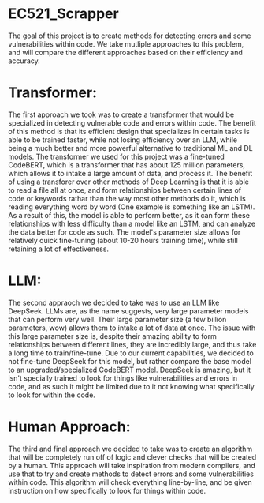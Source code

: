 # EC521_Scrapper

The goal of this project is to create methods for detecting errors and some vulnerabilities within code.
We take mutliple approaches to this problem, and will compare the different approaches based on their efficiency and accuracy.

# Transformer:
The first approach we took was to create a transformer that would be specialized in detecting vulnerable code and errors within code. The benefit of this method is that its efficient design that specializes in certain tasks is able to be trained faster, while not losing efficiency over an LLM, while being a much better and more powerful alternative to traditional ML and DL models. The transformer we used for this project was a fine-tuned CodeBERT, which is a transformer that has about 125 million parameters, which allows it to intake a large amount of data, and process it. The benefit of using a transforer over other methods of Deep Learning is that it is able to read a file all at once, and form relationships between certain lines of code or keywords rathar than the way most other methods do it, which is reading everything word by word (One example is something like an LSTM). As a result of this, the model is able to perform better, as it can form these relationships with less difficulty than a model like an LSTM, and can analyze the data better for code as such. The model's parameter size allows for relatively quick fine-tuning (about 10-20 hours training time), while still retaining a lot of effectiveness. 

# LLM:
The second appraoch we decided to take was to use an LLM like DeepSeek. LLMs are, as the name suggests, very large parameter models that can perform very well. Their large parameter size (a few billion parameters, wow) allows them to intake a lot of data at once. The issue with this large parameter size is, despite their amazing ability to form relationships between different lines, they are incredibly large, and thus take a long time to train/fine-tune. Due to our current capabilities, we decided to not fine-tune DeepSeek for this model, but rather compare the base model to an upgraded/specialized CodeBERT model. DeepSeek is amazing, but it isn't specially trained to look for things like vulnerabilities and errors in code, and as such it might be limited due to it not knowing what specifically to look for within the code.

# Human Approach:
The third and final approach we decided to take was to create an algorithm that will be completely run off of logic and clever checks that will be created by a human. This approach will take inspiration from modern compilers, and use that to try and create methods to detect errors and some vulnerabilities within code. This algorithm will check everything line-by-line, and be given instruction on how specifically to look for things within code.


